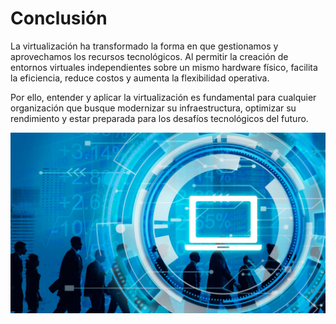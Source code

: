 # Conclusión

La virtualización ha transformado la forma en que gestionamos y aprovechamos los recursos tecnológicos. Al permitir la creación de entornos virtuales independientes sobre un mismo hardware físico, facilita la eficiencia, reduce costos y aumenta la flexibilidad operativa.

Por ello, entender y aplicar la virtualización es fundamental para cualquier organización que busque modernizar su infraestructura, optimizar su rendimiento y estar preparada para los desafíos tecnológicos del futuro.

![conlcusion](img/virtualizacion.jpg)
